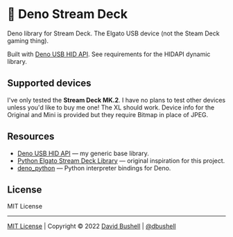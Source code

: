 # 🦕 Deno Stream Deck

Deno library for Stream Deck. The Elgato USB device (not the Steam Deck gaming thing).

Built with [Deno USB HID API](https://github.com/dbushell/deno_usbhidapi). See requirements for the HIDAPI dynamic library.

## Supported devices

I've only tested the **Stream Deck MK.2**. I have no plans to test other devices unless you'd like to buy me one! The XL should work. Device info for the Original and Mini is provided but they require Bitmap in place of JPEG.

## Resources

* [Deno USB HID API](https://github.com/dbushell/deno_usbhidapi) — my generic base library.
* [Python Elgato Stream Deck Library](https://github.com/abcminiuser/python-elgato-streamdeck/) — original inspiration for this project.
* [deno_python](https://github.com/denosaurs/deno_python) — Python interpreter bindings for Deno.

## License

MIT License

* * *

[MIT License](/LICENSE) | Copyright © 2022 [David Bushell](https://dbushell.com) | [@dbushell](https://twitter.com/dbushell)
